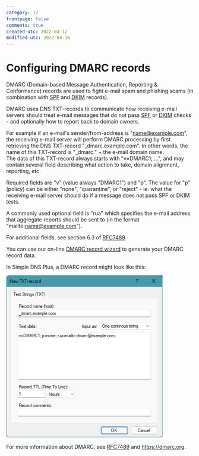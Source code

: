 ```yaml
---
category: 12
frontpage: false
comments: true
created-utc: 2022-04-12
modified-utc: 2022-04-16
---
```

# Configuring DMARC records

DMARC (Domain-based Message Authentication, Reporting & Conformance) records are used to fight e-mail spam and phishing scams (in combination with [SPF](/kb/18) and [DKIM](/kb/17) records).

DMARC uses DNS TXT-records to communicate how receiving e-mail servers should treat e-mail messages that do not pass [SPF](/kb/18) or [DKIM](/kb/17) checks - and optionally how to report back to domain owners.

For example if an e-mail's sender/from-address is "name@example.com", the receiving e-mail server will perform DMARC processing by first retrieving the DNS TXT-record "_dmarc.example.com". In other words, the name of this TXT-record is "_dmarc." + the e-mail domain name.  
The data of this TXT-record always starts with "v=DMARC1; ...", and may contain several field describing what action to take, domain alignment, reporting, etc.

Required fields are "v" (value always "DMARC1") and "p". The value for "p" (policy) can be either "none", "quarantine",  or "reject" - ie. what the receiving e-mail server should do if a message does not pass SPF or DKIM tests.

A commonly used optional field is "rua" which specifies the e-mail address that aggregate reports should be sent to (in the format "mailto:name@example.com").

For additional fields, see section 6.3 of [RFC7489](https://www.rfc-editor.org/rfc/rfc7489.txt)

You can use our on-line [DMARC record wizard](/dmarc-wizard) to generate your DMARC record data.

In Simple DNS Plus, a DMARC record might look like this:

![](img/207/1.png)

For more information about DMARC, see [RFC7489](https://www.rfc-editor.org/rfc/rfc7489.txt) and <https://dmarc.org>.

